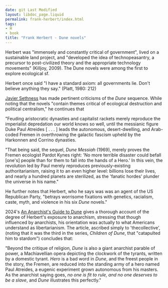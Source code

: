 ```yaml
---
date: git Last Modified
layout: libdoc_page.liquid
permalink: frank-herbert/index.html
tags:
- H
- book
title: "Frank Herbert - Dune novels"
---
```


Herbert was  "immensely  and constantly critical of government", lived on a sustainable land project, and  "developed the idea of technopeasantry, a precursor to post-civilized theory and  the appropriate technology movements" (Killjoy, 2009). The Dune novels were among the first to explore  ecological sf.

Herbert once said "I have a standard axiom:  all governments lie. Don't believe anything they say." (Platt, 1980: 212)

<a href="https://www.thecommoner.org.uk/science-fiction-as-protest-art-part-ii-capitals-infernal-dystopias/">Javier Sethness</a> has made pertinent criticisms of the _Dune_ sequence. While noting that the novels "contain themes critical of ecological destruction and political centralism," he continues that 

"Feuding aristocratic dynasties and capitalist rackets merely reproduce the imperialist depredation our world knows so well, until the messianic figure Duke Paul Atreides [ . . . ] leads the autonomous, 
desert-dwelling, and Arab-coded Fremen in overthrowing the galactic fascism upheld by the Harkonnen and Corrino dynasties.

"That being said, the sequel, _Dune Messiah_ (1969), merely proves the Fremen ecologist Pardot Kynes right: 'No more terrible disaster could befall [one's] people than for them to fall into the hands of a 
Hero.' In this vein, the revolution led by Paul merely reproduces previously-existing authoritarianism, raising it to an even higher level: billions lose their lives, and nearly a hundred planets are sterilized, as the 'fanatic hordes' plunder the universe in his name."

He further notes that Herbert, who he says was was an agent of the US Republican Party, "betrays worrisome fixations with genetics, racialism, caste, myth, and violence in his six _Dune_ novels."

2024's <a href="https://anarchistnews.org/content/anarchist’s-guide-dune">An Anarchist's Guide to Dune</a> gives a thorough account of the degree of Herbert's exposure to anarchism, stressing that though influenced by anarchists, his orientation was actually to what Americans understand as libertarianism. The article, ascribed simply to 'thecollective', (noting that it was the third in the series, _Children of Dune_, that "catapulted him to stardom") concludes that:

"Beyond the critique of religion, _Dune_ is also a giant anarchist parable of power, a Machiavellian opera depicting the clockwork of the tyrants, written by a domestic tyrant. _Hero_ is a bad word in _Dune_, and the freest people in the story, the Fremen, are reduced into the standing army of a hero named Paul Atreides, a eugenic experiment grown autonomous from his masters. As the anarchist saying goes, _no one is fit to rule, and no one deserves to be a slave_, and _Dune_ illustrates this perfectly."